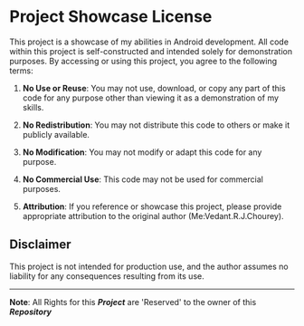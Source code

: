 # Project Showcase License

This project is a showcase of my abilities in Android development. All code within this project is self-constructed and intended solely for demonstration purposes. By accessing or using this project, you agree to the following terms:

1. **No Use or Reuse**: You may not use, download, or copy any part of this code for any purpose other than viewing it as a demonstration of my skills.

2. **No Redistribution**: You may not distribute this code to others or make it publicly available.

3. **No Modification**: You may not modify or adapt this code for any purpose.

4. **No Commercial Use**: This code may not be used for commercial purposes.

5. **Attribution**: If you reference or showcase this project, please provide appropriate attribution to the original author (Me:Vedant.R.J.Chourey).

## Disclaimer

This project is not intended for production use, and the author assumes no liability for any consequences resulting from its use.

---

**Note**: All Rights for this ***Project*** are 'Reserved' to the owner of this ***Repository***
